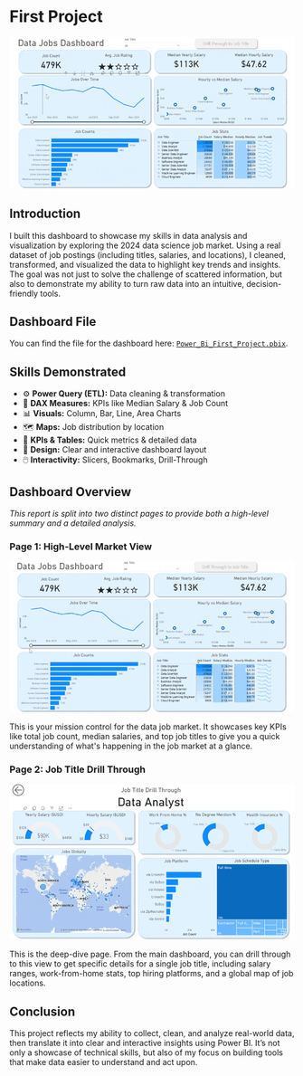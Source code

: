 # First Project

![dashboard overview](Project1_Dashboard_Overview.gif)

## Introduction

I built this dashboard to showcase my skills in data analysis and visualization by exploring the 2024 data science job market. Using a real dataset of job postings (including titles, salaries, and locations), I cleaned, transformed, and visualized the data to highlight key trends and insights. The goal was not just to solve the challenge of scattered information, but also to demonstrate my ability to turn raw data into an intuitive, decision-friendly tools.

## Dashboard File

You can find the file for the dashboard here: [`Power_Bi_First_Project.pbix`](Power_Bi_First_Project.pbix).

## Skills Demonstrated  

- ⚙️ **Power Query (ETL):** Data cleaning & transformation  
- 🧮 **DAX Measures:** KPIs like Median Salary & Job Count  
- 📊 **Visuals:** Column, Bar, Line, Area Charts  
- 🗺️ **Maps:** Job distribution by location  
- 🔢 **KPIs & Tables:** Quick metrics & detailed data  
- 🎨 **Design:** Clear and interactive dashboard layout  
- 🖱️ **Interactivity:** Slicers, Bookmarks, Drill-Through  

## Dashboard Overview

*This report is split into two distinct pages to provide both a high-level summary and a detailed analysis.*

### Page 1: High-Level Market View

![Data Jobs Dashboard Page 1](Project1_Dashboard_Page1.gif)  

This is your mission control for the data job market. It showcases key KPIs like total job count, median salaries, and top job titles to give you a quick understanding of what's happening in the job market at a glance.

### Page 2: Job Title Drill Through

![Data Jobs Dashboard Page 2](Project1_Dashboard_Page2.gif)  

This is the deep-dive page. From the main dashboard, you can drill through to this view to get specific details for a single job title, including salary ranges, work-from-home stats, top hiring platforms, and a global map of job locations.


## Conclusion  

This project reflects my ability to collect, clean, and analyze real-world data, then translate it into clear and interactive insights using Power BI. It’s not only a showcase of technical skills, but also of my focus on building tools that make data easier to understand and act upon.  
